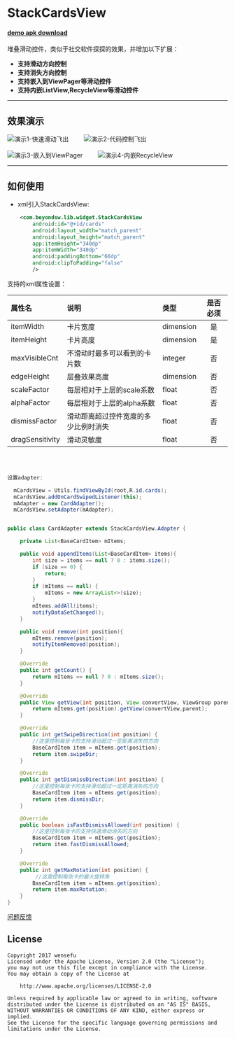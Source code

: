# StackCardsView

#### [demo apk download](https://github.com/wensefu/StackCardsView/blob/master/StackCardsView-demo.apk?raw=true)

堆叠滑动控件，类似于社交软件探探的效果，并增加以下扩展：

- **支持滑动方向控制**
- **支持消失方向控制**
- **支持嵌入到ViewPager等滑动控件**
- **支持内嵌ListView,RecycleView等滑动控件**


-------------------

效果演示
-------

 ![演示1-快速滑动飞出](demo-images/demo1.gif)&ensp;&ensp;&ensp;&ensp;&ensp;![演示2-代码控制飞出](demo-images/demo2.gif)
<br/><br/>
![演示3-嵌入到ViewPager](demo-images/demo3.gif)&ensp;&ensp;&ensp;&ensp;&ensp;![演示4-内嵌RecycleView](demo-images/demo4.gif)

-------------------

如何使用
-------

 - xml引入StackCardsView:

``` xml
    <com.beyondsw.lib.widget.StackCardsView
        android:id="@+id/cards"
        android:layout_width="match_parent"
        android:layout_height="match_parent"
        app:itemHeight="340dp"
        app:itemWidth="340dp"
        android:paddingBottom="66dp"
        android:clipToPadding="false"
        />
```
支持的xml属性设置：

| 属性名 |    说明 | 类型  |是否必须|
| :-------- | :------| :-- |:--: |
| itemWidth  | 卡片宽度 |  dimension   |是|
| itemHeight     |   卡片高度 |  dimension  |是|
| maxVisibleCnt      |    不滑动时最多可以看到的卡片数 | integer  |否|
| edgeHeight      |    层叠效果高度 | dimension  |否|
| scaleFactor      |    每层相对于上层的scale系数 | float  |否|
| alphaFactor      |    每层相对于上层的alpha系数 | float  |否|
| dismissFactor      |    滑动距离超过控件宽度的多少比例时消失 | float  |否|
| dragSensitivity      |    滑动灵敏度 | float  |否|

<br/><br/>


``` java
设置adapter:

  mCardsView = Utils.findViewById(root,R.id.cards);
  mCardsView.addOnCardSwipedListener(this);
  mAdapter = new CardAdapter();
  mCardsView.setAdapter(mAdapter);


public class CardAdapter extends StackCardsView.Adapter {

    private List<BaseCardItem> mItems;

    public void appendItems(List<BaseCardItem> items){
        int size = items == null ? 0 : items.size();
        if (size == 0) {
            return;
        }
        if (mItems == null) {
            mItems = new ArrayList<>(size);
        }
        mItems.addAll(items);
        notifyDataSetChanged();
    }

    public void remove(int position){
        mItems.remove(position);
        notifyItemRemoved(position);
    }

    @Override
    public int getCount() {
        return mItems == null ? 0 : mItems.size();
    }

    @Override
    public View getView(int position, View convertView, ViewGroup parent) {
        return mItems.get(position).getView(convertView,parent);
    }

    @Override
    public int getSwipeDirection(int position) {
        //这里控制每张卡的支持滑动超过一定距离消失的方向
        BaseCardItem item = mItems.get(position);
        return item.swipeDir;
    }

    @Override
    public int getDismissDirection(int position) {
        //这里控制每张卡的支持滑动超过一定距离消失的方向
        BaseCardItem item = mItems.get(position);
        return item.dismissDir;
    }

    @Override
    public boolean isFastDismissAllowed(int position) {
        //这里控制每张卡的支持快速滑动消失的方向
        BaseCardItem item = mItems.get(position);
        return item.fastDismissAllowed;
    }

    @Override
    public int getMaxRotation(int position) {
         //这里控制每张卡的最大旋转角
        BaseCardItem item = mItems.get(position);
        return item.maxRotation;
    }
}
```


[问题反馈](https://github.com/wensefu/StackCardsView/issues "问题反馈")


License
-------

    Copyright 2017 wensefu
    Licensed under the Apache License, Version 2.0 (the "License");
    you may not use this file except in compliance with the License.
    You may obtain a copy of the License at

        http://www.apache.org/licenses/LICENSE-2.0

    Unless required by applicable law or agreed to in writing, software
    distributed under the License is distributed on an "AS IS" BASIS,
    WITHOUT WARRANTIES OR CONDITIONS OF ANY KIND, either express or implied.
    See the License for the specific language governing permissions and
    limitations under the License.